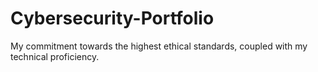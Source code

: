 # Cybersecurity-Portfolio
My commitment towards the highest ethical standards, coupled with my technical proficiency.
